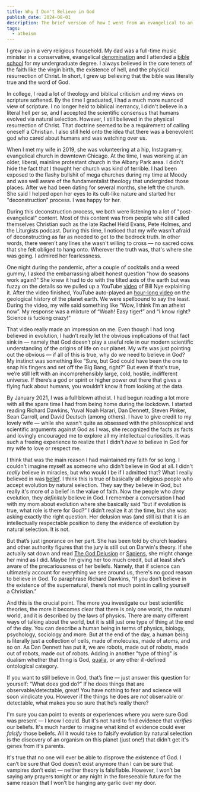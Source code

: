 ```yaml
---
title: Why I Don't Believe in God
publish_date: 2024-08-01
description: The brief version of how I went from an evangelical to an atheist.
tags:
  - atheism
---
```

I grew up in a very religious household. My dad was a full-time music minister in a conservative, evangelical [denomination](https://en.wikipedia.org/wiki/Presbyterian_Church_in_America) and I attended a [bible school](https://en.wikipedia.org/wiki/Moody_Bible_Institute) for my undergraduate degree. I always believed in the core tenets of the faith like the virgin birth, the existence of hell, and the physical resurrection of Christ. In short, I grew up believing that the bible was literally true and the word of God.

In college, I read a lot of theology and biblical criticism and my views on scripture softened. By the time I graduated, I had a much more nuanced view of scripture. I no longer held to biblical inerrancy, I didn't believe in a literal hell per se, and I accepted the scientific consensus that humans evolved via natural selection. However, I still believed in the physical resurrection of Christ. That doctrine seemed to be a requirement of calling oneself a Christian. I also still held onto the idea that there was a benevolent god who cared about humans and was watching over us.

When I met my wife in 2019, she was volunteering at a hip, Instagram-y, evangelical church in downtown Chicago. At the time, I was working at an older, liberal, mainline protestant church in the Albany Park area. I didn't hide the fact that I thought her church was kind of terrible. I had been exposed to the flashy bullshit of mega churches during my time at Moody and was well aware of the fundamentalist theology that undergirded those places. After we had been dating for several months, she left the church. She said I helped open her eyes to its cult-like nature and started her "deconstruction" process. I was happy for her.

During this deconstruction process, we both were listening to a lot of "post-evangelical" content. Most of this content was from people who still called themselves Christian such as the late Rachel Held Evans, Pete Holmes, and the Liturgists podcast. During this time, I noticed that my wife wasn't afraid of deconstructing as far as needed to get to the bedrock truth. In other words, there weren't any lines she wasn't willing to cross — no sacred cows that she felt obliged to hang onto. Wherever the truth was, that's where she was going. I admired her fearlessness.

One night during the pandemic, after a couple of cocktails and a weed gummy, I asked the embarrassing albeit honest question "how do seasons work again?" She knew it had to do with the tilted axis of the earth but was fuzzy on the details so we pulled up a YouTube [video](https://youtu.be/KUU7IyfR34o?si=rqxZS6GYZTAwbhEg) of Bill Nye explaining it. After the video finished, YouTube auto-played an [hour-long video](https://youtu.be/NQ4CUw9RcuA?si=V-Jq1qOnLCmAaO37) on the geological history of the planet earth. We were spellbound to say the least. During the video, my wife said something like “Wow, I think I’m an atheist now”. My response was a mixture of “Woah! Easy tiger!” and “I know right? Science is fucking crazy!” 

That video really made an impression on me. Even though I had long believed in evolution, I hadn’t really let the obvious implications of that fact sink in — namely that God doesn’t play a useful role in our modern scientific understanding of the origins of life on our planet. My wife was just pointing out the obvious — if all of this is true, why do we need to believe in God? My instinct was something like “Sure, but God could have been the one to snap his fingers and set off the Big Bang, right?” But even if that’s true, we’re still left with an incomprehensibly large, cold, hostile, indifferent universe. If there’s a god or spirit or higher power out there that gives a flying fuck about humans, you wouldn’t know it from looking at the data. 

By January 2021, I was a full blown atheist. I had begun reading a lot more with all the spare time I had from being home during the lockdown. I started reading Richard Dawkins, Yuval Noah Harari, Dan Dennett, Steven Pinker, Sean Carroll, and David Deutsch (among others). I have to give credit to my lovely wife — while she wasn't quite as obsessed with the philosophical and scientific arguments against God as I was, she recognized the facts as facts and lovingly encouraged me to explore all my intellectual curiosities. It was such a freeing experience to realize that I didn't _have to_ believe in God for my wife to love or respect me. 

I think that was the main reason I had maintained my faith for so long. I couldn't imagine myself as someone who didn't believe in God at all. I didn't _really_ believe in miracles, but who would I be if I admitted that? What I really believed in was [belief](https://www.youtube.com/watch?v=Yzbt6QY6NuY). I think this is true of basically all religious people who accept evolution by natural selection. They say they believe in God, but really it's more of a belief in the value of faith. Now the people who _deny_ evolution, they _definitely_ believe in God. I remember a conversation I had with my mom about evolution where she basically said “but if evolution is true, what role is there for God?” I didn’t realize it at the time, but she was asking exactly the right question. Her delusion was (and still is) that it is an intellectually respectable position to deny the evidence of evolution by natural selection. It is not. 

But that’s just ignorance on her part. She has been told by church leaders and other authority figures that the jury is still out on Darwin's theory. If she actually sat down and read [The God Delusion](https://en.wikipedia.org/wiki/The_God_Delusion) or [Sapiens](https://en.wikipedia.org/wiki/Sapiens:_A_Brief_History_of_Humankind), she might change her mind as I did. Maybe I’m giving her too much credit, but at least she’s aware of the precariousness of her beliefs. Namely, that if science can ultimately account for everything we see around us, there's no good reason to believe in God. To paraphrase Richard Dawkins, “If you don’t believe in the existence of the supernatural, there’s not much point in calling yourself a Christian.”

And this is the crucial point. The more you investigate our best scientific theories, the more it becomes clear that there is only one world, the natural world, and it is described by the laws of physics. There are many different ways of talking about the world, but it is still just one type of thing at the end of the day. You can describe a human being in terms of physics, biology, psychology, sociology and more. But at the end of the day, a human being is literally just a collection of cells, made of molecules, made of atoms, and so on. As Dan Dennett has put it, we are robots, made out of robots, made out of robots, made out of robots. Adding in another "type of thing" is dualism whether that thing is God, [qualia](https://en.wikipedia.org/wiki/Qualia), or any other ill-defined ontological category. 

If you want to still believe in God, that’s fine — just answer this question for yourself: “What does god do?” If he does things that are observable/detectable, great! You have nothing to fear and science will soon vindicate you. However if the things he does are _not_ observable or detectable, what makes you so sure that he’s really there? 

I'm sure you can point to events or experiences where you were sure God was present — I know I could. But it's not hard to find evidence that _verifies_ our beliefs. It's much harder to imagine what kind of evidence could ever _falsify_ those beliefs. All it would take to falsify evolution by natural selection is the discovery of an organism on this planet (just one!) that didn't get it's genes from it's parents.

It's true that no one will ever be able to disprove the existence of God. I can’t be sure that God doesn’t exist anymore than I can be sure that vampires don’t exist — neither theory is falsifiable. However, I won’t be saying any prayers tonight or any night in the foreseeable future for the same reason that I won’t be hanging any garlic over my door.